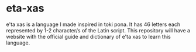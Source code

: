 # eta-xas
e'ta xas is a language I made inspired in toki pona.
It has 46 letters each represented by 1-2 character/s of the Latin script.
This repository will have a website with the official guide and dictionary of e'ta xas to learn this language.
